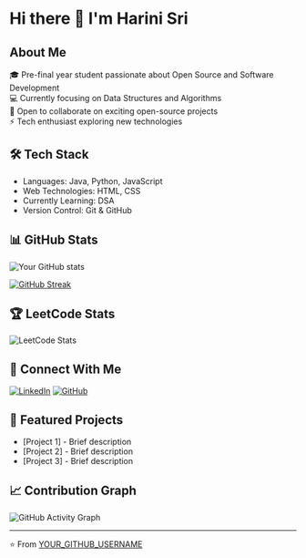 # Hi there 👋 I'm Harini Sri

## About Me
🎓 Pre-final year student passionate about Open Source and Software Development  
💻 Currently focusing on Data Structures and Algorithms  
🌱 Open to collaborate on exciting open-source projects  
⚡ Tech enthusiast exploring new technologies

## 🛠️ Tech Stack
- Languages: Java, Python, JavaScript
- Web Technologies: HTML, CSS
- Currently Learning: DSA
- Version Control: Git & GitHub

## 📊 GitHub Stats
![Your GitHub stats](https://github-readme-stats.vercel.app/api?username=YOUR_GITHUB_USERNAME&show_icons=true&theme=radical)

[![GitHub Streak](https://github-readme-streak-stats.herokuapp.com/?user=YOUR_GITHUB_USERNAME&theme=dark)](https://git.io/streak-stats)

## 🏆 LeetCode Stats
![LeetCode Stats](https://leetcode.com/u/Harinisri347/)

## 🤝 Connect With Me
[![LinkedIn](https://img.shields.io/badge/LinkedIn-0077B5?style=for-the-badge&logo=linkedin&logoColor=white)](YOUR_LINKEDIN_URL)
[![GitHub](https://img.shields.io/badge/GitHub-100000?style=for-the-badge&logo=github&logoColor=white)](YOUR_GITHUB_URL)

## 🌟 Featured Projects
- [Project 1] - Brief description
- [Project 2] - Brief description
- [Project 3] - Brief description

## 📈 Contribution Graph
![GitHub Activity Graph](https://activity-graph.herokuapp.com/graph?username=YOUR_GITHUB_USERNAME&theme=dracula)

---
⭐️ From [YOUR_GITHUB_USERNAME](https://github.com/YOUR_GITHUB_USERNAME)
